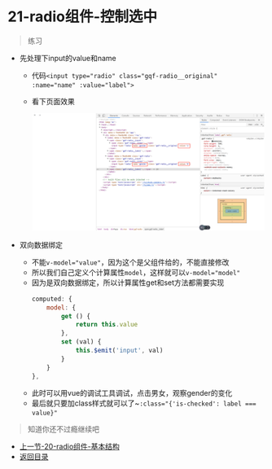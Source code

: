 # 21-radio组件-控制选中

> 练习
* 先处理下input的value和name
    * 代码`<input type="radio" class="gqf-radio__original" :name="name" :value="label">`
    * 看下页面效果

        ![](./images/处理input的name和value.jpg)

* 双向数据绑定
    * 不能`v-model="value"`，因为这个是父组件给的，不能直接修改
    * 所以我们自己定义个计算属性`model`，这样就可以`v-model="model"`
    * 因为是双向数据绑定，所以计算属性get和set方法都需要实现
        ```js
        computed: {
            model: {
                get () {
                    return this.value
                },
                set (val) {
                    this.$emit('input', val)
                }
            }
        },        
        ``` 
    * 此时可以用vue的调试工具调试，点击男女，观察gender的变化
    * 最后就只要加class样式就可以了~`:class="{'is-checked': label === value}"`          

> 知道你还不过瘾继续吧       

* [上一节-20-radio组件-基本结构](../20-radio组件-基本结构/radio组件-基本结构.md)
* [返回目录](../../README.md)